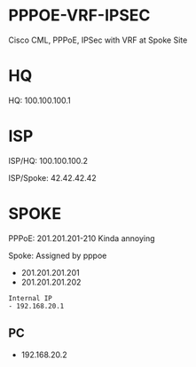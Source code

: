 # PPPOE-VRF-IPSEC
Cisco CML, PPPoE, IPSec with VRF at Spoke Site
# HQ
HQ: 100.100.100.1
# ISP
ISP/HQ: 100.100.100.2

ISP/Spoke: 42.42.42.42
# SPOKE
PPPoE: 201.201.201-210
Kinda annoying

Spoke: Assigned by pppoe
- 201.201.201.201
- 201.201.201.202
```
Internal IP
- 192.168.20.1
```
## PC
- 192.168.20.2
